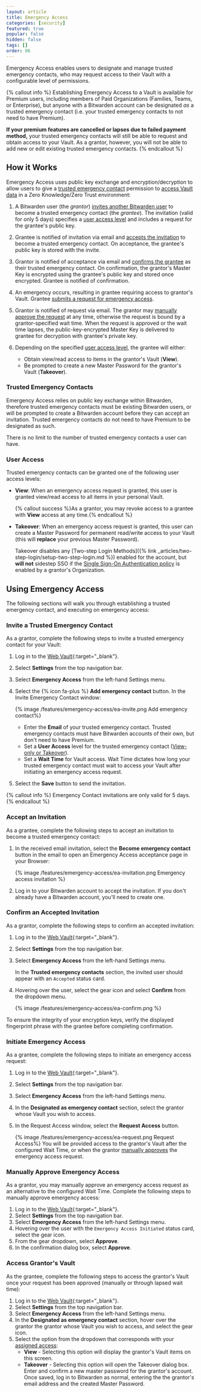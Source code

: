 ```yaml
---
layout: article
title: Emergency Access
categories: [security]
featured: true
popular: false
hidden: false
tags: []
order: 06
---
```


Emergency Access enables users to designate and manage trusted emergency contacts, who may request access to their Vault with a configurable level of permissions.

{% callout info %}
Establishing Emergency Access to a Vault is available for Premium users, including members of Paid Organizations (Families, Teams, or Enterprise), but anyone with a Bitwarden account can be designated *as* a trusted emergency contact (i.e. your trusted emergency contacts to not need to have Premium).

**If your premium features are cancelled or lapses due to failed payment method,** your trusted emergency contacts will still be able to request and obtain access to your Vault. As a grantor, however, you will not be able to add new or edit existing trusted emergency contacts.
{% endcallout %}

## How it Works

Emergency Access uses public key exchange and encryption/decryption to allow users to give a [trusted emergency contact](#trusted-emergency-contacts) permission to [access Vault data](#user-access) in a Zero Knowledge/Zero Trust environment:

1. A Bitwarden user (the *grantor*) [invites another Bitwarden user](#invite-a-trusted-emergency-contact) to become a trusted emergency contact (the *grantee*). The invitation (valid for only 5 days) specifies a [user access level](#user-access) and includes a request for the grantee's public key.
2. Grantee is notified of invitation via email and [accepts the invitation](#accept-an-invitation) to become a trusted emergency contact. On acceptance, the grantee's public key is stored with the invite.
3. Grantor is notified of acceptance via email and [confirms the grantee](#confirm-an-accepted-invitation) as their trusted emergency contact. On confirmation, the grantor's Master Key is encrypted using the grantee's public key and stored once encrypted. Grantee is notified of confirmation.
4. An emergency occurs, resulting in grantee requiring access to grantor's Vault. Grantee [submits a request for emergency access](#initiate-emergency-access).
5. Grantor is notified of request via email. The grantor may [manually approve the request](#manually-approve-emergency-access) at any time, otherwise the request is bound by a grantor-specified wait time. When the request is approved or the wait time lapses, the public-key-encrypted Master Key is delivered to grantee for decryption with grantee's private key.

4. Depending on the specified [user access level](#user-access), the grantee will either:
   - Obtain view/read access to items in the grantor's Vault (**View**).
   - Be prompted to create a new Master Password for the grantor's Vault (**Takeover**).

### Trusted Emergency Contacts

Emergency Access relies on public key exchange within Bitwarden, therefore trusted emergency contacts must be existing Bitwarden users, or will be prompted to create a Bitwarden account before they can accept an invitation. Trusted emergency contacts do not need to have Premium to be designated as such.

There is no limit to the number of trusted emergency contacts a user can have.

### User Access

Trusted emergency contacts can be granted one of the following user access levels:
- **View**: When an emergency access request is granted, this user is granted view/read access to all items in your personal Vault.

  {% callout success %}As a grantor, you may revoke access to a grantee with **View** access at any time.{% endcallout %}
- **Takeover**: When an emergency access request is granted, this user can create a Master Password for permanent read/write access to your Vault (this will **replace** your previous Master Password).

   Takeover disables any [Two-step Login Methods]({% link _articles/two-step-login/setup-two-step-login.md %}) enabled for the account, but **will not** sidestep SSO if the [Single Sign-On Authentication policy](https://bitwarden.com/help/article/policies/#single-sign-on-authentication) is enabled by a grantor's Organization.

## Using Emergency Access

The following sections will walk you through establishing a trusted emergency contact, and executing on emergency access:

### Invite a Trusted Emergency Contact

As a grantor, complete the following steps to invite a trusted emergency contact for your Vault:

1. Log in to the [Web Vault](https://vault.bitwarden.com){:target="\_blank"}.
2. Select **Settings** from the top navigation bar.
3. Select **Emergency Access** from the left-hand Settings menu.
4. Select the {% icon fa-plus %} **Add emergency contact** button. In the Invite Emergency Contact window:

   {% image /features/emergency-access/ea-invite.png Add emergency contact%}
   - Enter the **Email** of your trusted emergency contact. Trusted emergency contacts must have Bitwarden accounts of their own, but don't need to have Premium.
   - Set a **User Access** level for the trusted emergency contact ([View-only or Takeover](#user-access)).
   - Set a **Wait Time** for Vault access. Wait Time dictates how long your trusted emergency contact must wait to access your Vault after initiating an emergency access request.
5. Select the **Save** button to send the invitation.

{% callout info %}
Emergency Contact invitations are only valid for 5 days.
{% endcallout %}

### Accept an Invitation

As a grantee, complete the following steps to accept an invitation to become a trusted emergency contact:

1. In the received email invitation, select the **Become emergency contact** button in the email to open an Emergency Access acceptance page in your Browser:

   {% image /features/emergency-access/ea-invitation.png Emergency access invitation %}
2. Log in to your Bitwarden account to accept the invitation. If you don't already have a Bitwarden account, you'll need to create one.

### Confirm an Accepted Invitation

As a grantor, complete the following steps to confirm an accepted invitation:

1. Log in to the [Web Vault](https://vault.bitwarden.com){:target="\_blank"}.
2. Select **Settings** from the top navigation bar.
3. Select **Emergency Access** from the left-hand Settings menu.

   In the **Trusted emergency contacts** section, the invited user should appear with an `Accepted` status card.
4. Hovering over the user, select the gear icon and select **Confirm** from the dropdown menu.

   {% image /features/emergency-access/ea-confirm.png %}

To ensure the integrity of your encryption keys, verify the displayed fingerprint phrase with the grantee before completing confirmation.

### Initiate Emergency Access

As a grantee, complete the following steps to initiate an emergency access request:

1. Log in to the [Web Vault](https://vault.bitwarden.com){:target="\_blank"}.
2. Select **Settings** from the top navigation bar.
3. Select **Emergency Access** from the left-hand Settings menu.
4. In the **Designated as emergency contact** section, select the grantor whose Vault you wish to access.
5. In the Request Access window, select the **Request Access** button.

   {% image /features/emergency-access/ea-request.png Request Access%}
   You will be provided access to the grantor's Vault after the configured Wait Time, or when the grantor [manually approves](#manually-approve-emergency-access) the emergency access request.

### Manually Approve Emergency Access

As a grantor, you may manually approve an emergency access request as an alternative to the configured Wait Time. Complete the following steps to manually approve emergency access:

1. Log in to the [Web Vault](https://vault.bitwarden.com){:target="\_blank"}.
2. Select **Settings** from the top navigation bar.
3. Select **Emergency Access** from the left-hand Settings menu.
4. Hovering over the user with the `Emergency Access Initiated` status card, select the gear icon.
5. From the gear dropdown, select **Approve**.
6. In the confirmation dialog box, select **Approve**.

### Access Grantor's Vault

As the grantee, complete the following steps to access the grantor's Vault once your request has been approved (manually or through lapsed wait time):

1. Log in to the [Web Vault](https://vault.bitwarden.com){:target="\_blank"}.
2. Select **Settings** from the top navigation bar.
3. Select **Emergency Access** from the left-hand Settings menu.
4. In the **Designated as emergency contact** section, hover over the grantor the grantor whose Vault you wish to access, and select the gear icon.
5. Select the option from the dropdown that corresponds with your [assigned access](#user-access):
   - **View** - Selecting this option will display the grantor's Vault items on this screen.
   - **Takeover** - Selecting this option will open the Takeover dialog box. Enter and confirm a new master password for the grantor's account. Once saved, log in to Bitwarden as normal, entering the the grantor's email address and the created Master Password.
